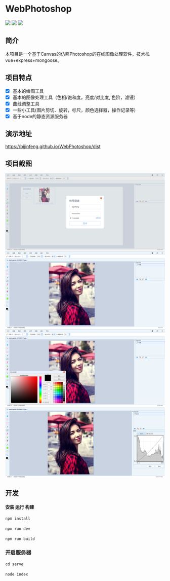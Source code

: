 # WebPhotoshop

![](https://img.shields.io/badge/vue-2.5.2-brightgreen.svg) ![](https://img.shields.io/badge/express-4.16.3-brightgreen.svg) ![](https://img.shields.io/badge/mongoose-5.1.3-brightgreen.svg)

## 简介

本项目是一个基于Canvas的仿照Photoshop的在线图像处理软件，技术栈vue+express+mongoose。

## 项目特点

- [x] 基本的绘图工具
- [x] 基本的图像处理工具（色相/饱和度，亮度/对比度, 色阶，滤镜）
- [x] 曲线调整工具
- [x] 一些小工具(图片剪切、旋转，标尺，颜色选择器，操作记录等)
- [x] 基于node的静态资源服务器

## 演示地址
https://bijinfeng.github.io/WebPhotoshop/dist

## 项目截图

![项目截图](src/assets/img/login.png)
![项目截图](src/assets/img/interface.png)
![项目截图](src/assets/img/colorselect.png)
![项目截图](src/assets/img/tools.png)

## 开发

#### 安装 运行 构建

    npm install

    npm run dev

    npm run build
 
### 开启服务器

    cd serve
    
    node index
